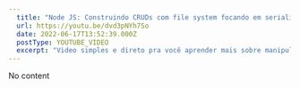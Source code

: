 ```yaml
---
  title: "Node JS: Construindo CRUDs com file system focando em serialização e JSON"
  url: https://youtu.be/dvd3pNYh7So
  date: 2022-06-17T13:52:39.000Z
  postType: YOUTUBE_VIDEO
  excerpt: "Video simples e direto pra você aprender mais sobre manipulação de arquivos com NodeJS, CRUDs e muito mais, bora ver?"
---
```

  
  No content
  